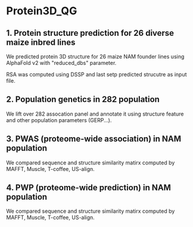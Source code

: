 # Protein3D_QG

## 1. Protein structure prediction for 26 diverse maize inbred lines

We predicted protein 3D structure for 26 maize NAM founder lines using AlphaFold v2 with "reduced_dbs" parameter.

RSA was computed using DSSP and last setp predicted strucutre as input file.


## 2. Population genetics in 282 population

We lift over 282 assocation panel and annotate it using structure feature and other population parameters (GERP...).

## 3. PWAS (proteome-wide association) in NAM population

We compared sequence and structure similarity matirx computed by MAFFT, Muscle, T-coffee, US-align.


## 4. PWP (proteome-wide prediction) in NAM population 

We compared sequence and structure similarity matirx computed by MAFFT, Muscle, T-coffee, US-align.
